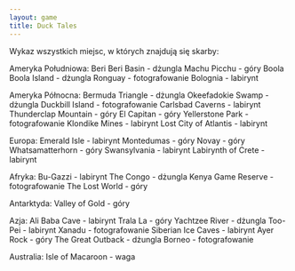 ```yaml
---
layout: game
title: Duck Tales
---
```


Wykaz wszystkich miejsc, w których znajdują się skarby:

Ameryka Południowa:
      Beri Beri Basin    	- dżungla
      Machu Picchu       	- góry
      Boola Boola Island 	- dżungla
      Ronguay            	- fotografowanie
      Bolognia           		- labirynt

Ameryka Północna:
      Bermuda Triangle      	- dżungla
      Okeefadokie Swamp     	- dżungla
      Duckbill Island       	- fotografowanie
      Carlsbad Caverns      	- labirynt
      Thunderclap Mountain  	- góry
      El Capitan            	- góry
      Yellerstone Park      	- fotografowanie
      Klondike Mines        	- labirynt
      Lost City of Atlantis 	- labirynt

Europa:
      Emerald Isle       	- labirynt
      Montedumas         	- góry
      Novay              		- góry
      Whatsamatterhorn   	- góry
      Swansylvania       	- labirynt
      Labirynth of Crete 	- labirynt

Afryka:
      Bu-Gazzi           	- labirynt
      The Congo          	- dżungla
      Kenya Game Reserve 	- fotografowanie
      The Lost World     	- góry

Antarktyda:
      Valley of Gold 		- góry

Azja:
      Ali Baba Cave      	- labirynt
      Trala La           		- góry
      Yachtzee River     	- dżungla
      Too-Pei            		- labirynt
      Xanadu             		- fotografowanie
      Siberian Ice Caves 	- labirynt
      Ayer Rock                  	- góry
      The Great Outback  	- dżungla
      Borneo             		- fotografowanie

Australia:
      Isle of Macaroon 	- waga
